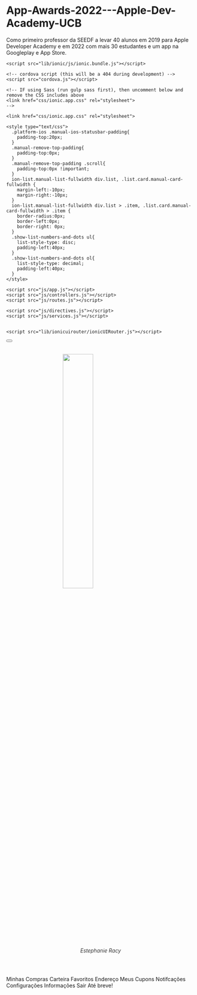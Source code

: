# App-Awards-2022---Apple-Dev-Academy-UCB
Como primeiro professor da SEEDF a levar 40 alunos em 2019 para Apple Developer Academy e em 2022 com mais 30 estudantes e um app na Googleplay e App Store. 
<!DOCTYPE html>
<html>
  <head>
    <meta charset="utf-8">
    <meta name="viewport" content="initial-scale=1, maximum-scale=1, user-scalable=no, width=device-width">
    <title></title>

    
    
    <script src="lib/ionic/js/ionic.bundle.js"></script>

    <!-- cordova script (this will be a 404 during development) -->
    <script src="cordova.js"></script>

    <!-- IF using Sass (run gulp sass first), then uncomment below and remove the CSS includes above
    <link href="css/ionic.app.css" rel="stylesheet">
    -->

    <link href="css/ionic.app.css" rel="stylesheet">

    <style type="text/css">
      .platform-ios .manual-ios-statusbar-padding{
        padding-top:20px;
      }
      .manual-remove-top-padding{
        padding-top:0px; 
      }
      .manual-remove-top-padding .scroll{
        padding-top:0px !important;
      }
      ion-list.manual-list-fullwidth div.list, .list.card.manual-card-fullwidth {
        margin-left:-10px;
        margin-right:-10px;
      }
      ion-list.manual-list-fullwidth div.list > .item, .list.card.manual-card-fullwidth > .item {
        border-radius:0px;
        border-left:0px;
        border-right: 0px;
      }
      .show-list-numbers-and-dots ul{
        list-style-type: disc;
        padding-left:40px;
      }
      .show-list-numbers-and-dots ol{
        list-style-type: decimal;
        padding-left:40px;
      }
    </style>

    <script src="js/app.js"></script>
    <script src="js/controllers.js"></script>
    <script src="js/routes.js"></script>
    
    <script src="js/directives.js"></script>
    <script src="js/services.js"></script>

    
    <script src="lib/ionicuirouter/ionicUIRouter.js"></script>
    

  </head>
  <body ng-app="app" animation="slide-left-right-ios7">
  <div>
  <ion-side-menus enable-menu-with-back-views="false" data-componentid="side-menu21">
    <ion-side-menu-content>
      <ion-nav-bar class="bar-royal">
        <ion-nav-back-button></ion-nav-back-button>
        <ion-nav-buttons side="left">
          <button class="button button-icon button-clear ion-navicon" menu-toggle="left"></button>
        </ion-nav-buttons>
      </ion-nav-bar>
      <ion-nav-view></ion-nav-view>
    </ion-side-menu-content>
    <ion-side-menu side="left" id="side-menu21">
      <ion-content ng-controller="perfilCtrl" padding="false" style="top:0px !important;" class="side-menu-left ">
        <div class="spacer" data-componentid="spacer5" style="width: 268px; height: 32px;"></div>
        <div data-componentid="image7">
          <img src="img/dAlFw0gcR9Sv22wRtDcw_zyro-image2.png" style="display: block; width: 40%; height: auto; margin-left: auto; margin-right: auto;">
        </div>
        <h5 id="perfil-heading3" style="color:#000000;font-weight:300;text-align:center;" data-componentid="heading3"> Estephanie Racy</h5>
        <div class="spacer" data-componentid="spacer6" style="width: 268px; height: 36px;"></div>
        <ion-list id="perfil-list3" data-componentid="list3">
          <ion-item class="item-icon-left royal" id="perfil-list-item6" ui-sref="tabsController.minhasCompras_tab3()" menu-close="" data-componentid="list-item6">
            <i class="icon ion-bag"></i>Minhas Compras</ion-item>
          <ion-item class="item-icon-left royal" id="perfil-list-item3" ui-sref="tabsController.carteira_tab6()" menu-close="" data-componentid="list-item3">
            <i class="icon ion-card"></i>Carteira</ion-item>
          <ion-item class="item-icon-left royal" id="perfil-list-item8" ui-sref="tabsController.favoritos_tab4()" menu-close="" data-componentid="list-item8">
            <i class="icon ion-ios-heart-outline"></i>Favoritos</ion-item>
          <ion-item class="item-icon-left royal" id="perfil-list-item2" ui-sref="endereO()" menu-close="" data-componentid="list-item2">
            <i class="icon ion-ios-location-outline"></i>Endereço</ion-item>
          <ion-item class="item-icon-left royal" id="perfil-list-item7" ui-sref="meusCupons()" menu-close="" data-componentid="list-item7">
            <i class="icon ion-ios-pricetags-outline"></i>Meus Cupons</ion-item>
          <ion-item class="item-icon-left royal" id="perfil-list-item9" ui-sref="notificaEs()" menu-close="" data-componentid="list-item9">
            <i class="icon ion-ios-bell-outline"></i>Notifcações</ion-item>
          <ion-item class="item-icon-left royal" id="perfil-list-item1" data-componentid="list-item1">
            <i class="icon ion-ios-gear-outline"></i>Configurações</ion-item>
          <ion-item class="item-icon-left royal" id="perfil-list-item4" data-componentid="list-item4">
            <i class="icon ion-information"></i>Informações</ion-item>
          <ion-item class="item-icon-left royal" id="perfil-list-item5" data-componentid="list-item5">
            <i class="icon ion-log-out"></i>Sair
            <span class="item-note">Até breve!</span>
          </ion-item>
        </ion-list>
      </ion-content>
    </ion-side-menu>
  </ion-side-menus>
</div>
  </body>
</html>
